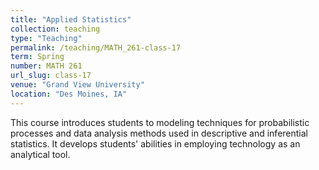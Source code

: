 ```yaml
---
title: "Applied Statistics"
collection: teaching
type: "Teaching"
permalink: /teaching/MATH_261-class-17
term: Spring
number: MATH 261
url_slug: class-17
venue: "Grand View University"
location: "Des Moines, IA"
---
```


This course introduces students to modeling techniques for probabilistic processes and data analysis methods used in descriptive and inferential statistics. It develops students&apos; abilities in employing technology as an analytical tool.
